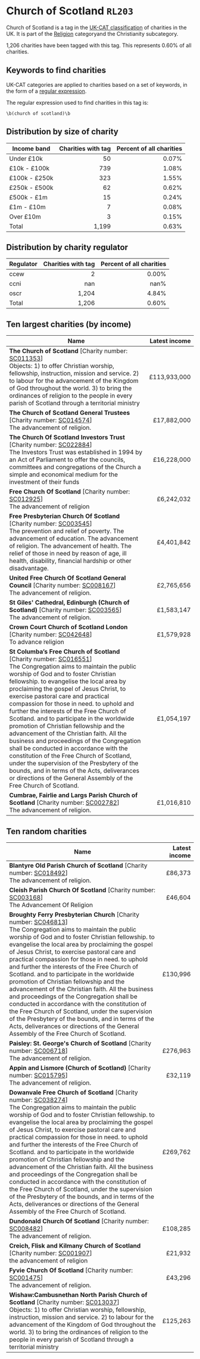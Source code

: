 # Church of Scotland `RL203`

Church of Scotland is a tag in the [UK-CAT classification](../tag_list.md) of charities in the 
UK. It is part of the [Religion](RL.md) categoryand the Christianity subcategory.

1,206 charities have been tagged with this tag.
This represents 0.60% of all charities.

## Keywords to find charities

UK-CAT categories are applied to charities based on a set of keywords, in the form of a [regular expression](https://en.wikipedia.org/wiki/Regular_expression).

The regular expression used to find charities in this tag is:

`\b(church of scotland)\b`



## Distribution by size of charity

Income band | Charities with tag | Percent of all charities
------------|-------------------:|-------------------------:
Under £10k | 50 | 0.07%
£10k - £100k | 739 | 1.08%
£100k - £250k | 323 | 1.55%
£250k - £500k | 62 | 0.62%
£500k - £1m | 15 | 0.24%
£1m - £10m | 7 | 0.08%
Over £10m | 3 | 0.15%
Total | 1,199 | 0.63%


## Distribution by charity regulator

Regulator | Charities with tag | Percent of all charities
------------|-------------------:|-------------------------:
ccew | 2 | 0.00%
ccni | nan | nan%
oscr | 1,204 | 4.84%
Total | 1,206 | 0.60%


## Ten largest charities (by income)

Name | Latest income
-----|--------:
<strong>The Church of Scotland</strong> [Charity number: [SC011353](https://findthatcharity.uk/orgid/GB-SC-SC011353)]<br>Objects: 1)  to offer Christian worship, fellowship, instruction, mission and service.     2)   to labour for the advancement of the Kingdom of God throughout the world.     3)   to bring the ordinances of religion to the people in every parish of Scotland     through a territorial ministry   | £113,933,000
<strong>The Church of Scotland General Trustees</strong> [Charity number: [SC014574](https://findthatcharity.uk/orgid/GB-SC-SC014574)]<br>The advancement of religion. | £17,882,000
<strong>The Church Of Scotland Investors Trust</strong> [Charity number: [SC022884](https://findthatcharity.uk/orgid/GB-SC-SC022884)]<br>The Investors Trust was established in 1994 by an Act of Parliament to offer the councils, committees and congregations of the Church a simple and economical medium for the investment of their funds   | £16,228,000
<strong>Free Church Of Scotland</strong> [Charity number: [SC012925](https://findthatcharity.uk/orgid/GB-SC-SC012925)]<br>The advancement of religion | £6,242,032
<strong>Free Presbyterian Church Of Scotland</strong> [Charity number: [SC003545](https://findthatcharity.uk/orgid/GB-SC-SC003545)]<br>The prevention and relief of poverty. The advancement of education. The advancement of religion. The advancement of health. The relief of those in need by reason of age, ill health, disability, financial hardship or other disadvantage. | £4,401,842
<strong>United Free Church Of Scotland General Council</strong> [Charity number: [SC008167](https://findthatcharity.uk/orgid/GB-SC-SC008167)]<br>The advancement of religion. | £2,765,656
<strong>St Giles' Cathedral, Edinburgh (Church of Scotland)</strong> [Charity number: [SC003565](https://findthatcharity.uk/orgid/GB-SC-SC003565)]<br>The advancement of religion. | £1,583,147
<strong>Crown Court Church of Scotland London</strong> [Charity number: [SC042648](https://findthatcharity.uk/orgid/GB-SC-SC042648)]<br>To advance religion | £1,579,928
<strong>St Columba’s Free Church of Scotland</strong> [Charity number: [SC016551](https://findthatcharity.uk/orgid/GB-SC-SC016551)]<br>The Congregation aims to maintain the public worship of God and to foster Christian fellowship. to evangelise the local area by proclaiming the gospel of Jesus Christ, to exercise pastoral care and practical compassion for those in need. to uphold and further the interests of the Free Church of Scotland. and to participate in the worldwide promotion of Christian fellowship and the advancement of the Christian faith. All the business and proceedings of the Congregation shall be conducted in accordance with the constitution of the Free Church of Scotland, under the supervision of the Presbytery of the bounds, and in terms of the Acts, deliverances or directions of the General Assembly of the Free Church of Scotland. | £1,054,197
<strong>Cumbrae, Fairlie and Largs Parish Church of Scotland</strong> [Charity number: [SC002782](https://findthatcharity.uk/orgid/GB-SC-SC002782)]<br>The advancement of religion. | £1,016,810


## Ten random charities

Name | Latest income
-----|--------:
<strong>Blantyre Old Parish Church of Scotland</strong> [Charity number: [SC018492](https://findthatcharity.uk/orgid/GB-SC-SC018492)]<br>The advancement of religion. | £86,373
<strong>Cleish Parish Church Of Scotland</strong> [Charity number: [SC003168](https://findthatcharity.uk/orgid/GB-SC-SC003168)]<br>The Advancement Of Religion | £46,604
<strong>Broughty Ferry Presbyterian Church</strong> [Charity number: [SC046813](https://findthatcharity.uk/orgid/GB-SC-SC046813)]<br>The Congregation aims to maintain the public worship of God and to foster Christian fellowship. to evangelise the local area by proclaiming the gospel of Jesus Christ, to exercise pastoral care and practical compassion for those in need. to uphold and further the interests of the Free Church of Scotland. and to participate in the worldwide promotion of Christian fellowship and the advancement of the Christian faith. All the business and proceedings of the Congregation shall be conducted in accordance with the constitution of the Free Church of Scotland, under the supervision of the Presbytery of the bounds, and in terms of the Acts, deliverances or directions of the General Assembly of the Free Church of Scotland.  | £130,996
<strong>Paisley: St. George's Church of Scotland</strong> [Charity number: [SC006718](https://findthatcharity.uk/orgid/GB-SC-SC006718)]<br>The advancement of religion. | £276,963
<strong>Appin and Lismore (Church of Scotland)</strong> [Charity number: [SC015795](https://findthatcharity.uk/orgid/GB-SC-SC015795)]<br>The advancement of religion. | £32,119
<strong>Dowanvale Free Church of Scotland</strong> [Charity number: [SC038274](https://findthatcharity.uk/orgid/GB-SC-SC038274)]<br>The Congregation aims to maintain the public worship of God and to foster Christian fellowship. to evangelise the local area by proclaiming the gospel of Jesus Christ, to exercise pastoral care and practical compassion for those in need. to uphold and further the interests of the Free Church of Scotland. and to participate in the worldwide promotion of Christian fellowship and the advancement of the Christian faith. All the business and proceedings of the Congregation shall be conducted in accordance with the constitution of the Free Church of Scotland, under the supervision of the Presbytery of the bounds, and in terms of the Acts, deliverances or directions of the General Assembly of the Free Church of Scotland. | £269,762
<strong>Dundonald Church Of Scotland</strong> [Charity number: [SC008482](https://findthatcharity.uk/orgid/GB-SC-SC008482)]<br>The advancement of religion. | £108,285
<strong>Creich, Flisk and Kilmany Church of Scotland</strong> [Charity number: [SC001907](https://findthatcharity.uk/orgid/GB-SC-SC001907)]<br>the advancement of religion | £21,932
<strong>Fyvie Church Of Scotland</strong> [Charity number: [SC001475](https://findthatcharity.uk/orgid/GB-SC-SC001475)]<br>The advancement of religion. | £43,296
<strong>Wishaw:Cambusnethan North Parish Church of Scotland</strong> [Charity number: [SC013037](https://findthatcharity.uk/orgid/GB-SC-SC013037)]<br>Objects: 1)  to offer Christian worship, fellowship, instruction, mission and service.      2)   to labour for the advancement of the Kingdom of God throughout the world.      3)   to bring the ordinances of religion to the people in every parish of Scotland  through a territorial ministry   | £125,263
